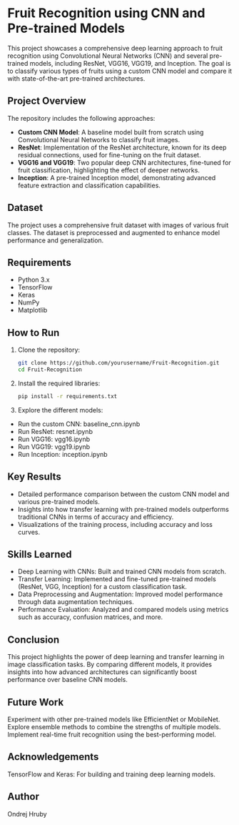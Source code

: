 # Fruit Recognition using CNN and Pre-trained Models

This project showcases a comprehensive deep learning approach to fruit recognition using Convolutional Neural Networks (CNN) and several pre-trained models, including ResNet, VGG16, VGG19, and Inception. The goal is to classify various types of fruits using a custom CNN model and compare it with state-of-the-art pre-trained architectures.

## Project Overview

The repository includes the following approaches:

- **Custom CNN Model**: A baseline model built from scratch using Convolutional Neural Networks to classify fruit images.
- **ResNet**: Implementation of the ResNet architecture, known for its deep residual connections, used for fine-tuning on the fruit dataset.
- **VGG16 and VGG19**: Two popular deep CNN architectures, fine-tuned for fruit classification, highlighting the effect of deeper networks.
- **Inception**: A pre-trained Inception model, demonstrating advanced feature extraction and classification capabilities.

## Dataset

The project uses a comprehensive fruit dataset with images of various fruit classes. The dataset is preprocessed and augmented to enhance model performance and generalization.

## Requirements

- Python 3.x
- TensorFlow
- Keras
- NumPy
- Matplotlib

## How to Run

1. Clone the repository:

   ```bash
   git clone https://github.com/yourusername/Fruit-Recognition.git
   cd Fruit-Recognition
   ```
2. Install the required libraries:

   ```bash
   pip install -r requirements.txt
   ```
3. Explore the different models:

- Run the custom CNN: baseline_cnn.ipynb
- Run ResNet: resnet.ipynb
- Run VGG16: vgg16.ipynb
- Run VGG19: vgg19.ipynb
- Run Inception: inception.ipynb


## Key Results
- Detailed performance comparison between the custom CNN model and various pre-trained models.
- Insights into how transfer learning with pre-trained models outperforms traditional CNNs in terms of accuracy and efficiency.
- Visualizations of the training process, including accuracy and loss curves.

## Skills Learned
- Deep Learning with CNNs: Built and trained CNN models from scratch.
- Transfer Learning: Implemented and fine-tuned pre-trained models (ResNet, VGG, Inception) for a custom classification task.
- Data Preprocessing and Augmentation: Improved model performance through data augmentation techniques.
- Performance Evaluation: Analyzed and compared models using metrics such as accuracy, confusion matrices, and more.

## Conclusion
This project highlights the power of deep learning and transfer learning in image classification tasks. By comparing different models, it provides insights into how advanced architectures can significantly boost performance over baseline CNN models.

## Future Work
Experiment with other pre-trained models like EfficientNet or MobileNet.
Explore ensemble methods to combine the strengths of multiple models.
Implement real-time fruit recognition using the best-performing model.

## Acknowledgements

TensorFlow and Keras: For building and training deep learning models.

## Author
Ondrej Hruby
